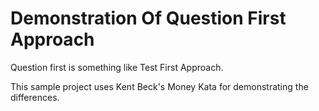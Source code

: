 # Demonstration Of Question First Approach

Question first is something like Test First Approach.

This sample project uses Kent Beck's Money Kata for demonstrating the differences.

